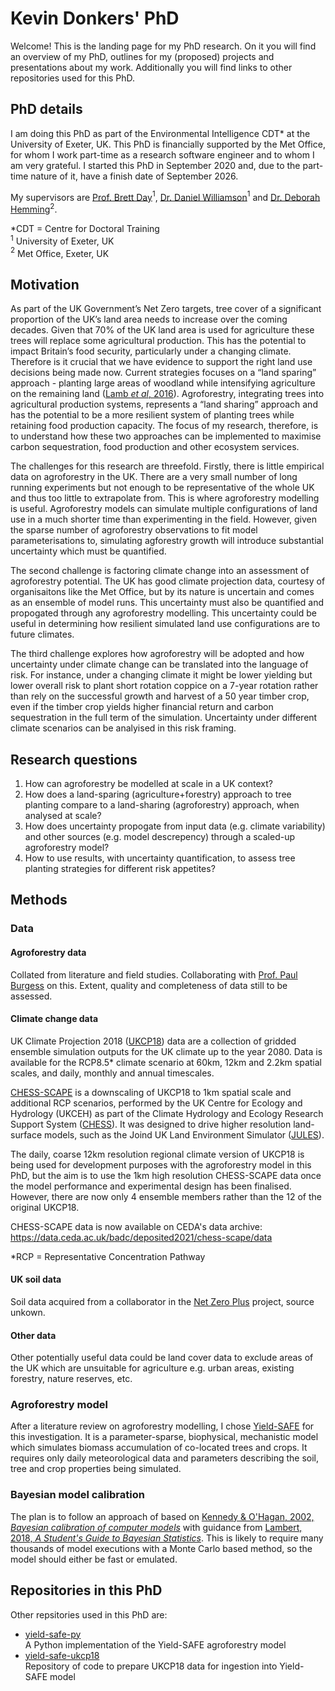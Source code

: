 # Kevin Donkers' PhD
Welcome! This is the landing page for my PhD research. On it you will find an overview of my PhD, outlines for my (proposed) projects and presentations about my work.
Additionally you will find links to other repositories used for this PhD.


## PhD details

I am doing this PhD as part of the Environmental Intelligence CDT* at the University of Exeter, UK.
This PhD is financially supported by the Met Office, for whom I work part-time as a research software engineer and to whom I am very grateful.
I started this PhD in September 2020 and, due to the part-time nature of it, have a finish date of September 2026.

My supervisors are [Prof. Brett Day](https://business-school.exeter.ac.uk/about/people/profile/index.php?web_id=Brett_Day)$^1$, 
[Dr. Daniel Williamson](https://mathematics.exeter.ac.uk/staff/dw356?sm=dw356)$^1$ and 
[Dr. Deborah Hemming](https://www.metoffice.gov.uk/research/people/deborah-hemming)$^2$.

*CDT = Centre for Doctoral Training<br>
$^1$ University of Exeter, UK<br>
$^2$ Met Office, Exeter, UK


## Motivation
As part of the UK Government’s Net Zero targets, tree cover of a significant proportion of the UK’s land area needs to increase over the coming decades. Given that 70% of the UK land area is used for agriculture these trees will replace some agricultural production. This has the potential to impact Britain’s food security, particularly under a changing climate. Therefore is it crucial that we have evidence to support the right land use decisions being made now. 
Current strategies focuses on a “land sparing” approach - planting large areas of woodland while intensifying agriculture on the remaining land ([Lamb *et al*, 2016](https://doi.org/10.1038/nclimate2910)). Agroforestry, integrating trees into agricultural production systems, represents a “land sharing” approach and has the potential to be a more resilient system of planting trees while retaining food production capacity. The focus of my research, therefore, is to understand how these two approaches can be implemented to maximise carbon sequestration, food production and other ecosystem services.

The challenges for this research are threefold. Firstly, there is little empirical data on agroforestry in the UK. There are a very small number of long running experiments but not enough to be representative of the whole UK and thus too little to extrapolate from. This is where agroforestry modelling is useful. Agroforestry models can simulate multiple configurations of land use in a much shorter time than experimenting in the field. However, given the sparse number of agroforestry observations to fit model parameterisations to, simulating agforestry growth will introduce substantial uncertainty which must be quantified.

The second challenge is factoring climate change into an assessment of agroforestry potential. The UK has good climate projection data, courtesy of organisaitons like the Met Office, but by its nature is uncertain and comes as an ensemble of model runs. This uncertainty must also be quantified and propogated through any agroforestry modelling. This uncertainty could be useful in determining how resilient simulated land use configurations are to future climates. 

The third challenge explores how agroforestry will be adopted and how uncertainty under climate change can be translated into the language of risk. For instance, under a changing climate it might be lower yielding but lower overall risk to plant short rotation coppice on a 7-year rotation rather than rely on the successful growth and harvest of a 50 year timber crop, even if the timber crop yields higher financial return and carbon sequestration in the full term of the simulation. Uncertainty under different climate scenarios can be analyised in this risk framing.



## Research questions

1. How can agroforestry be modelled at scale in a UK context?
2. How does a land-sparing (agriculture+forestry) approach to tree planting compare to a land-sharing (agroforestry) approach, when analysed at scale?
3. How does uncertainty propogate from input data (e.g. climate variability) and other sources (e.g. model descrepency) through a scaled-up agroforestry model?
4. How to use results, with uncertainty quantification, to assess tree planting strategies for different risk appetites?


## Methods

### Data

#### **Agroforestry data**
Collated from literature and field studies. Collaborating with [Prof. Paul Burgess](https://www.cranfield.ac.uk/people/professor-paul-burgess-784015) on this.
Extent, quality and completeness of data still to be assessed.


#### **Climate change data**
UK Climate Projection 2018 ([UKCP18](https://www.metoffice.gov.uk/binaries/content/assets/metofficegovuk/pdf/research/ukcp/ukcp18_headline_findings_v4_aug22.pdf)) data are a collection of gridded ensemble simulation outputs for the UK climate up to the year 2080. Data is available for the RCP8.5* climate scenario at 60km, 12km and 2.2km spatial scales, and daily, monthly and annual timescales. 

[CHESS-SCAPE](https://catalogue.ceda.ac.uk/uuid/8194b416cbee482b89e0dfbe17c5786c) is a downscaling of UKCP18 to 1km spatial scale and additional RCP scenarios, performed by the UK Centre for Ecology and Hydrology (UKCEH) as part of the Climate Hydrology and Ecology Research Support System ([CHESS](https://catalogue.ceh.ac.uk/documents/7de9790e-66a2-44b5-988e-283d764ef52f)). It was designed to drive higher resolution land-surface models, such as the Joind UK Land Environment Simulator ([JULES](https://jules.jchmr.org/)).

The daily, coarse 12km resolution regional climate version of UKCP18 is being used for development purposes with the agroforestry model in this PhD, but the aim is to use the 1km high resolution CHESS-SCAPE data once the model performance and experimental design has been finalised. However, there are now only 4 ensemble members rather than the 12 of the original UKCP18.

CHESS-SCAPE data is now available on CEDA's data archive:<br>
https://data.ceda.ac.uk/badc/deposited2021/chess-scape/data


*RCP = Representative Concentration Pathway

#### **UK soil data**
Soil data acquired from a collaborator in the [Net Zero Plus](https://netzeroplus.ac.uk/) project, source unkown.


#### **Other data**
Other potentially useful data could be land cover data to exclude areas of the UK which are unsuitable for agriculture e.g. urban areas, existing forestry, nature reserves, etc.



### Agroforestry model
After a literature review on agroforestry modelling, I chose [Yield-SAFE](https://doi.org/10.1016/j.ecoleng.2006.09.017) for this investigation. It is a parameter-sparse, biophysical, mechanistic model which simulates biomass accumulation of co-located trees and crops. It requires only daily meteorological data and parameters describing the soil, tree and crop properties being simulated. 


### Bayesian model calibration
The plan is to follow an approach of based on [Kennedy & O'Hagan, 2002, *Bayesian calibration of computer models*](https://doi.org/10.1111/1467-9868.00294) with guidance from [Lambert, 2018, *A Student's Guide to Bayesian Statistics*](https://uk.sagepub.com/en-gb/eur/book/student%E2%80%99s-guide-bayesian-statistics#description). This is likely to require many thousands of model executions with a Monte Carlo based method, so the model should either be fast or emulated.



## Repositories in this PhD
Other repsitories used in this PhD are:
- [yield-safe-py]()<br>A Python implementation of the Yield-SAFE agroforestry model
- [yield-safe-ukcp18]()<br>Repository of code to prepare UKCP18 data for ingestion into Yield-SAFE model
